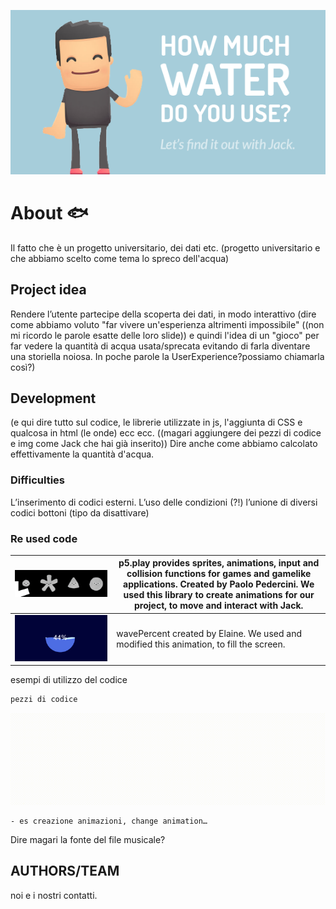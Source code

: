 ![GitHub Logo](/README/card.png)

# About :fish:

Il fatto che è un progetto universitario, dei dati etc.
(progetto universitario e che abbiamo scelto come tema lo spreco dell'acqua)

## Project idea

Rendere l’utente partecipe della scoperta dei dati, in modo interattivo
(dire come abbiamo voluto "far vivere un'esperienza altrimenti impossibile" ((non mi ricordo le parole esatte delle loro slide)) e quindi l'idea di un "gioco" per far vedere la quantità di acqua usata/sprecata evitando di farla diventare una storiella noiosa. In poche parole la UserExperience?possiamo chiamarla così?)

## Development

(e qui dire tutto sul codice, le librerie utilizzate in js, l'aggiunta di CSS e qualcosa in html (le onde) ecc ecc. ((magari aggiungere dei pezzi di codice e img come Jack che hai già inserito)) Dire anche come abbiamo calcolato effettivamente la quantità d'acqua.

### Difficulties
L’inserimento di codici esterni.
L’uso delle condizioni (?!)
l’unione di diversi codici
bottoni (tipo da disattivare)

### Re used code
![GitHub Logo](/README/p5.play3.png) | p5.play provides sprites, animations, input and collision functions for games and gamelike applications. Created by Paolo Pedercini. We used this library to create animations for our project, to move and interact with Jack.
------------ | -------------
![GitHub Logo](/README/Circular-Water-Fill-Loading-Animation.gif) | wavePercent created by Elaine. We used and modified this animation, to fill the screen.

esempi di utilizzo del codice

```
pezzi di codice
```
![GitHub Logo](/README/Jack_walk.gif)
```
- es creazione animazioni, change animation…
```

Dire magari la fonte del file musicale?

## AUTHORS/TEAM
noi e i nostri contatti.

